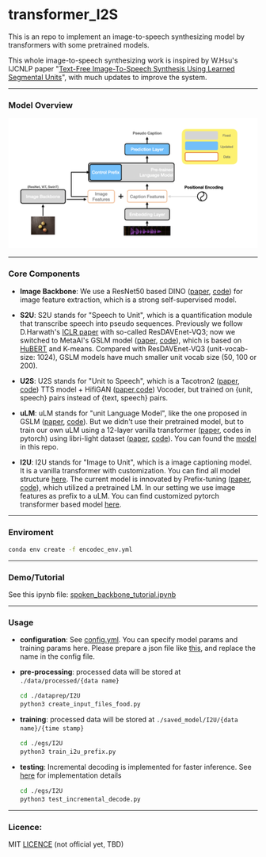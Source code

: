 # transformer_I2S

This is an repo to implement an image-to-speech synthesizing model by transformers with some pretrained models. 

This whole image-to-speech synthesizing work is inspired by W.Hsu's IJCNLP paper "[Text-Free Image-To-Speech Synthesis Using Learned Segmental Units](https://wnhsu.github.io/image-to-speech-demo/paper.pdf)", with much updates to improve the system.

---

### Model Overview

![avatar](./doc/model_structure.png)

---

### Core Components

* **Image Backbone**: We use a ResNet50 based DINO ([paper](https://openaccess.thecvf.com/content/ICCV2021/papers/Caron_Emerging_Properties_in_Self-Supervised_Vision_Transformers_ICCV_2021_paper.pdf), [code](https://github.com/facebookresearch/dino)) for image feature extraction, which is a strong self-supervised model.

* **S2U**: S2U stands for "Speech to Unit", which is a quantification module that transcribe speech into pseudo sequences. Previously we follow D.Harwath's [ICLR paper](https://arxiv.org/pdf/1911.09602.pdf) with so-called ResDAVEnet-VQ3; now we switched to MetaAI's GSLM model ([paper](https://arxiv.org/pdf/2102.01192.pdf), [code](https://github.com/facebookresearch/fairseq/tree/main/examples/textless_nlp/gslm)), which is based on [HuBERT](https://arxiv.org/pdf/2106.07447.pdf) and K-means. Compared with ResDAVEnet-VQ3 (unit-vocab-size: 1024), GSLM models have much smaller unit vocab size (50, 100 or 200).

* **U2S**: U2S stands for "Unit to Speech", which is a Tacotron2 ([paper](https://arxiv.org/pdf/1712.05884.pdf), [code](https://github.com/NVIDIA/tacotron2)) TTS model + HifiGAN ([paper](https://arxiv.org/pdf/2010.05646.pdf),[code](https://github.com/jik876/hifi-gan)) Vocoder, but trained on {unit, speech} pairs instead of {text, speech} pairs.

* **uLM**: uLM stands for "unit Language Model", like the one proposed in GSLM ([paper](https://arxiv.org/pdf/2102.01192.pdf), [code](https://github.com/facebookresearch/fairseq/tree/main/examples/textless_nlp/gslm)). But we didn't use their pretrained model, but to train our own uLM using a 12-layer vanilla transformer ([paper](https://arxiv.org/pdf/1706.03762.pdf), codes in pytorch) using libri-light dataset ([paper](https://arxiv.org/pdf/1912.07875.pdf), [code](https://github.com/facebookresearch/libri-light)). You can found the [model](./saved_model/LM/Libri_Light_small_hubert_256/perplexity_6/perplexity_BEST_checkpoint_coco_1_cap_per_img_1_min_word_freq_gpu.pth.tar) in this repo.

* **I2U**: I2U stands for "Image to Unit", which is a image captioning model. It is a vanilla transformer with customization. You can find all model structure [here](./egs/I2U/models). The current model is innovated by Prefix-tuning ([paper](https://arxiv.org/pdf/2101.00190.pdf), [code](https://github.com/XiangLi1999/PrefixTuning)), which utilized a pretrained LM. In our setting we use image features as prefix to a uLM. You can find customized pytorch transformer based model [here](./egs/I2U/models/models_prompt.py).

---

### Enviroment

``` bash
conda env create -f encodec_env.yml
```

---

### Demo/Tutorial

See this ipynb file: [spoken_backbone_tutorial.ipynb](./egs/I2U/spoken_backbone_tutorial.ipynb)

---

### Usage

* **configuration**: See [config.yml](config.yml). You can specify model params and training params here. Please prepare a json file like [this](transformer_I2S/data/food_dataset_gtts_shuffle.json), and replace the name in the config file.

* **pre-processing**: 
    processed data will be stored at `./data/processed/{data name}`

    ``` bash
    cd ./dataprep/I2U
    python3 create_input_files_food.py
    ```

* **training**:
    processed data will be stored at `./saved_model/I2U/{data name}/{time stamp}`

    ``` bash
    cd ./egs/I2U
    python3 train_i2u_prefix.py
    ```

* **testing**:
    Incremental decoding is implemented for faster inference. See [here](./egs/I2U/models/incremental_decoder.py) for implementation details

    ``` bash
    cd ./egs/I2U
    python3 test_incremental_decode.py
    ```

---

### Licence:
MIT [LICENCE](LICENCE) (not official yet, TBD)